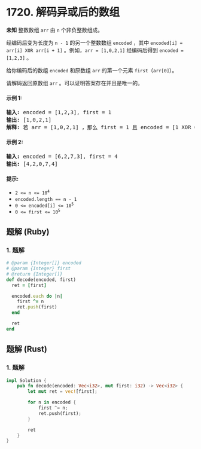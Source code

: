 # 1720. 解码异或后的数组
**未知** 整数数组 `arr` 由 `n` 个非负整数组成。

经编码后变为长度为 `n - 1` 的另一个整数数组 `encoded` ，其中 `encoded[i] = arr[i] XOR arr[i + 1]` 。例如，`arr = [1,0,2,1]` 经编码后得到 `encoded = [1,2,3]` 。

给你编码后的数组 `encoded` 和原数组 `arr` 的第一个元素 `first`（`arr[0]`）。

请解码返回原数组 `arr` 。可以证明答案存在并且是唯一的。

#### 示例 1:
<pre>
<strong>输入:</strong> encoded = [1,2,3], first = 1
<strong>输出:</strong> [1,0,2,1]
<strong>解释:</strong> 若 arr = [1,0,2,1] ，那么 first = 1 且 encoded = [1 XOR 0, 0 XOR 2, 2 XOR 1] = [1,2,3]
</pre>

#### 示例 2:
<pre>
<strong>输入:</strong> encoded = [6,2,7,3], first = 4
<strong>输出:</strong> [4,2,0,7,4]
</pre>

#### 提示:
* <code>2 <= n <= 10<sup>4</sup></code>
* `encoded.length == n - 1`
* <code>0 <= encoded[i] <= 10<sup>5</sup></code>
* <code>0 <= first <= 10<sup>5</sup></code>

## 题解 (Ruby)

### 1. 题解
```Ruby
# @param {Integer[]} encoded
# @param {Integer} first
# @return {Integer[]}
def decode(encoded, first)
  ret = [first]

  encoded.each do |n|
    first ^= n
    ret.push(first)
  end

  ret
end
```

## 题解 (Rust)

### 1. 题解
```Rust
impl Solution {
    pub fn decode(encoded: Vec<i32>, mut first: i32) -> Vec<i32> {
        let mut ret = vec![first];

        for n in encoded {
            first ^= n;
            ret.push(first);
        }

        ret
    }
}
```
